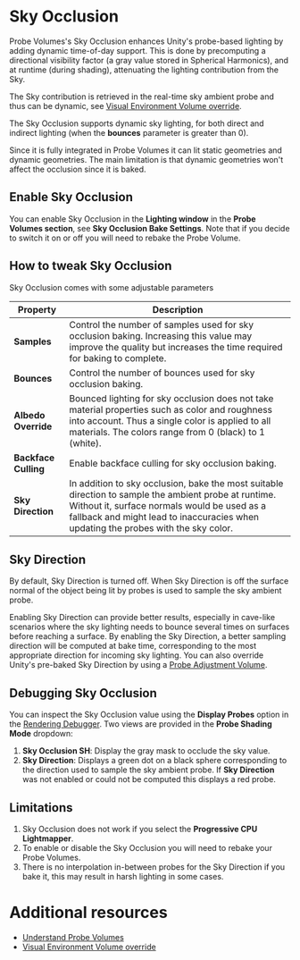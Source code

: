 # Sky Occlusion

Probe Volumes's Sky Occlusion enhances Unity's probe-based lighting by adding dynamic time-of-day support. This is done by precomputing a directional visibility factor (a gray value stored in Spherical Harmonics), and at runtime (during shading), attenuating the lighting contribution from the Sky.

The Sky contribution is retrieved in the real-time sky ambient probe and thus can be dynamic, see [Visual Environment Volume override](Override-Visual-Environment.md).

The Sky Occlusion supports dynamic sky lighting, for both direct and indirect lighting (when the **bounces** parameter is greater than 0).

Since it is fully integrated in Probe Volumes it can lit static geometries and dynamic geometries. The main limitation is that dynamic geometries won't affect the occlusion since it is baked.

## Enable Sky Occlusion

You can enable Sky Occlusion in the **Lighting window** in the **Probe Volumes section**, see **Sky Occlusion Bake Settings**. Note that if you decide to switch it on or off you will need to rebake the Probe Volume.

## How to tweak Sky Occlusion

Sky Occlusion comes with some adjustable parameters

<table>
    <thead>
        <tr>
            <th><strong>Property</strong></th>
            <th colspan="2"><strong>Description</strong></th>
        </tr>
    </thead>
    <tbody>
        <tr>
            <td><strong>Samples</strong></td>
            <td>Control the number of samples used for sky occlusion baking. Increasing this value may improve the quality but increases the time required for baking to complete.</td>
        </tr>
        <tr>
            <td><b>Bounces</b></td>
            <td>Control the number of bounces used for sky occlusion baking.</td>
        </tr>
        <tr>
            <td><strong>Albedo Override</strong></td>
            <td>Bounced lighting for sky occlusion does not take material properties such as color and roughness into account. Thus a single color is applied to all materials. The colors range from 0 (black) to 1 (white).</td>
        </tr>
        <tr>
            <td><b>Backface Culling</b></td>
            <td>Enable backface culling for sky occlusion baking.</td>
        </tr>
        <tr>
            <td><b>Sky Direction</b></td>
            <td>In addition to sky occlusion, bake the most suitable direction to sample the ambient probe at runtime. Without it, surface normals would be used as a fallback and might lead to inaccuracies when updating the probes with the sky color.</td>
        </tr>
    </tbody>
</table>

## Sky Direction

By default, Sky Direction is turned off. When Sky Direction is off the surface normal of the object being lit by probes is used to sample the sky ambient probe.

Enabling Sky Direction can provide better results, especially in cave-like scenarios where the sky lighting needs to bounce several times on surfaces before reaching a surface. By enabling the Sky Direction, a better sampling direction will be computed at bake time, corresponding to the most appropriate direction for incoming sky lighting.
You can also override Unity's pre-baked Sky Direction by using a [Probe Adjustment Volume](probevolumes-concept.md#volume).

## Debugging Sky Occlusion

You can inspect the Sky Occlusion value using the **Display Probes** option in the [Rendering Debugger](Render-Pipeline-Debug-Window.md#ProbeVolume). Two views are provided in the **Probe Shading Mode** dropdown:
1. **Sky Occlusion SH**: Display the gray mask to occlude the sky value.
2. **Sky Direction**: Displays a green dot on a black sphere corresponding to the direction used to sample the sky ambient probe. If **Sky Direction** was not enabled or could not be computed this displays a red probe.

## Limitations

1. Sky Occlusion does not work if you select the **Progressive CPU Lightmapper**.
2. To enable or disable the Sky Occlusion you will need to rebake your Probe Volumes.
3. There is no interpolation in-between probes for the Sky Direction if you bake it, this may result in harsh lighting in some cases.

# Additional resources



* [Understand Probe Volumes](probevolumes-concept.md)
* [Visual Environment Volume override](Override-Visual-Environment.md)